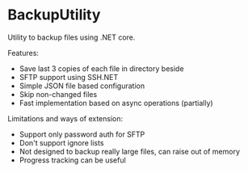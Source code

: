 # BackupUtility

Utility to backup files using .NET core.

Features:
- Save last 3 copies of each file in directory beside
- SFTP support using SSH.NET
- Simple JSON file based configuration
- Skip non-changed files
- Fast implementation based on async operations (partially)

Limitations and ways of extension:
- Support only password auth for SFTP
- Don't support ignore lists
- Not designed to backup really large files, can raise out of memory
- Progress tracking can be useful